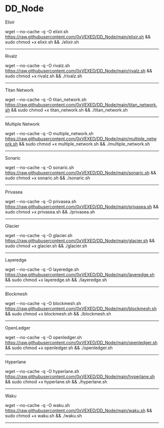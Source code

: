 # DD_Node

Elixir

wget --no-cache -q -O elixir.sh https://raw.githubusercontent.com/0xVEXED/DD_Node/main/elixir.sh && sudo chmod +x elixir.sh && ./elixir.sh

----------------------------------------------------------------------------------------------------------------------------------------------------------------------------------

Rivalz

wget --no-cache -q -O rivalz.sh https://raw.githubusercontent.com/0xVEXED/DD_Node/main/rivalz.sh && sudo chmod +x rivalz.sh && ./rivalz.sh

----------------------------------------------------------------------------------------------------------------------------------------------------------------------------------

Titan Network

wget --no-cache -q -O titan_network.sh https://raw.githubusercontent.com/0xVEXED/DD_Node/main/titan_network.sh && sudo chmod +x titan_network.sh && ./titan_network.sh

----------------------------------------------------------------------------------------------------------------------------------------------------------------------------------

Multiple Network

wget --no-cache -q -O multiple_network.sh https://raw.githubusercontent.com/0xVEXED/DD_Node/main/multiple_network.sh && sudo chmod +x multiple_network.sh && ./multiple_network.sh

----------------------------------------------------------------------------------------------------------------------------------------------------------------------------------

Sonaric

wget --no-cache -q -O sonaric.sh https://raw.githubusercontent.com/0xVEXED/DD_Node/main/sonaric.sh && sudo chmod +x sonaric.sh && ./sonaric.sh

----------------------------------------------------------------------------------------------------------------------------------------------------------------------------------

Privasea

wget --no-cache -q -O privasea.sh https://raw.githubusercontent.com/0xVEXED/DD_Node/main/privasea.sh && sudo chmod +x privasea.sh && ./privasea.sh

----------------------------------------------------------------------------------------------------------------------------------------------------------------------------------

Glacier

wget --no-cache -q -O glacier.sh https://raw.githubusercontent.com/0xVEXED/DD_Node/main/glacier.sh && sudo chmod +x glacier.sh && ./glacier.sh

----------------------------------------------------------------------------------------------------------------------------------------------------------------------------------

Layeredge

wget --no-cache -q -O layeredge.sh https://raw.githubusercontent.com/0xVEXED/DD_Node/main/layeredge.sh && sudo chmod +x layeredge.sh && ./layeredge.sh

----------------------------------------------------------------------------------------------------------------------------------------------------------------------------------

Blockmesh

wget --no-cache -q -O blockmesh.sh https://raw.githubusercontent.com/0xVEXED/DD_Node/main/blockmesh.sh && sudo chmod +x blockmesh.sh && ./blockmesh.sh

----------------------------------------------------------------------------------------------------------------------------------------------------------------------------------

OpenLedger

wget --no-cache -q -O openledger.sh https://raw.githubusercontent.com/0xVEXED/DD_Node/main/openledger.sh && sudo chmod +x openledger.sh && ./openledger.sh

----------------------------------------------------------------------------------------------------------------------------------------------------------------------------------

Hyperlane

wget --no-cache -q -O hyperlane.sh https://raw.githubusercontent.com/0xVEXED/DD_Node/main/hyperlane.sh && sudo chmod +x hyperlane.sh && ./hyperlane.sh

----------------------------------------------------------------------------------------------------------------------------------------------------------------------------------

Waku

wget --no-cache -q -O waku.sh https://raw.githubusercontent.com/0xVEXED/DD_Node/main/waku.sh && sudo chmod +x waku.sh && ./waku.sh

----------------------------------------------------------------------------------------------------------------------------------------------------------------------------------
